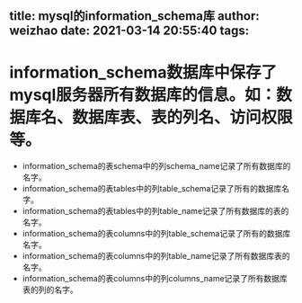 title: mysql的information_schema库
author: weizhao
date: 2021-03-14 20:55:40
tags:
---
# information_schema数据库中保存了mysql服务器所有数据库的信息。如：数据库名、数据库表、表的列名、访问权限等。

* information_schema的表schema中的列schema_name记录了所有数据库的名字。
* information_schema的表tables中的列table_schema记录了所有的数据库名字。
* information_schema的表tables中的列table_name记录了所有数据库的表的名字。
* information_schema的表columns中的列table_schema记录了所有的数据库名字。
* information_schema的表columns中的列table_name记录了所有数据库表的名字。
* information_schema的表columns中的列columns_name记录了所有数据库表的列的名字。